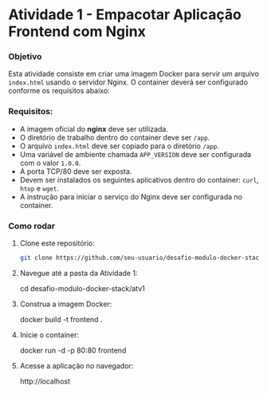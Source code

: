 # Atividade 1 - Empacotar Aplicação Frontend com Nginx

### Objetivo
Esta atividade consiste em criar uma imagem Docker para servir um arquivo `index.html` usando o servidor Nginx. O container deverá ser configurado conforme os requisitos abaixo:

### Requisitos:
- A imagem oficial do **nginx** deve ser utilizada.
- O diretório de trabalho dentro do container deve ser `/app`.
- O arquivo `index.html` deve ser copiado para o diretório `/app`.
- Uma variável de ambiente chamada `APP_VERSION` deve ser configurada com o valor `1.0.0`.
- A porta TCP/80 deve ser exposta.
- Devem ser instalados os seguintes aplicativos dentro do container: `curl`, `htop` e `wget`.
- A instrução para iniciar o serviço do Nginx deve ser configurada no container.

### Como rodar

1. Clone este repositório:
   ```bash
   git clone https://github.com/seu-usuario/desafio-modulo-docker-stackx.git

2. Navegue até a pasta 
   da Atividade    1:
   
   cd desafio-modulo-docker-stack/atv1

3. Construa a imagem Docker:

   docker build -t frontend .

4. Inicie o container:
   
   docker run -d -p 80:80 frontend

5. Acesse a aplicação no navegador:

   http://localhost